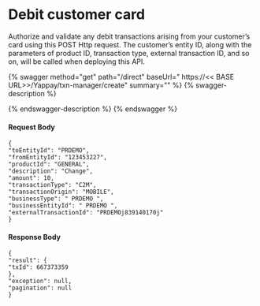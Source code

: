 # Debit customer card

Authorize and validate any debit transactions arising from your customer’s card using this POST Http request. The customer’s entity ID, along with the parameters of product ID, transaction type, external transaction ID, and so on, will be called when deploying this API.

{% swagger method="get" path="/direct" baseUrl="	https://<< BASE URL>>/Yappay/txn-manager/create" summary="" %}
{% swagger-description %}

{% endswagger-description %}
{% endswagger %}

#### Request Body

```
{
"toEntityId": "PRDEMO",
"fromEntityId": "123453227",
"productId": "GENERAL",
"description": "Change",
"amount": 10,
"transactionType": "C2M",
"transactionOrigin": "MOBILE",
"businessType": " PRDEMO ",
"businessEntityId": " PRDEMO ",
"externalTransactionId": "PRDEMOj839140170j"
}
```

#### Response Body

```
{
"result": {
"txId": 667373359
},
"exception": null,
"pagination": null
}
```
